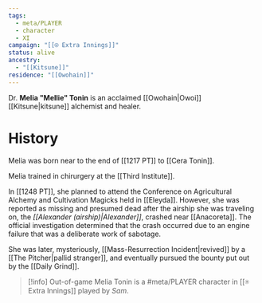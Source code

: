 ```yaml
---
tags:
  - meta/PLAYER
  - character
  - XI
campaign: "[[⍟ Extra Innings]]"
status: alive
ancestry:
  - "[[Kitsune]]"
residence: "[[Owohain]]"
---
```

Dr. **Melia "Mellie" Tonin** is an acclaimed [[Owohain|Owoi]] [[Kitsune|kitsune]] alchemist and healer.

# History

Melia was born near to the end of [[1217 PT]] to [[Cera Tonin]].

Melia trained in chirurgery at the [[Third Institute]]. 

In [[1248 PT]], she planned to attend the Conference on Agricultural Alchemy and Cultivation Magicks held in [[Eleyda]]. However, she was reported as missing and presumed dead after the airship she was traveling on, the *[[Alexander (airship)|Alexander]]*, crashed near [[Anacoreta]]. The official investigation determined that the crash occurred due to an engine failure that was a deliberate work of sabotage.

She was later, mysteriously, [[Mass-Resurrection Incident|revived]] by a [[The Pitcher|pallid stranger]], and eventually pursued the bounty put out by the [[Daily Grind]].

>[!info] Out-of-game
>Melia Tonin is a #meta/PLAYER  character in [[⍟ Extra Innings]] played by *Sam*.
